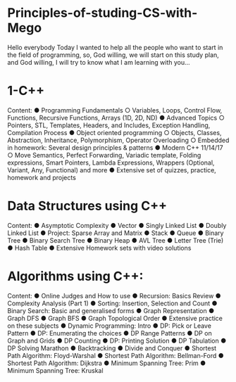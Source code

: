 # Principles-of-studing-CS-with-Mego
Hello everybody
Today I wanted to help all the people who want to start in the field of programming, so, God willing, we will start on this study plan, and God willing,
I will try to know what I am learning with you...

# 1-C++ 

Content:
      ● Programming Fundamentals
              ○ Variables, Loops, Control Flow, Functions, Recursive Functions, Arrays (1D, 2D, ND)
      ● Advanced Topics
              ○ Pointers, STL, Templates, Headers, and Includes, Exception Handling, Compilation Process
      ● Object oriented programming
              ○ Objects, Classes, Abstraction, Inheritance, Polymorphism, Operator Overloading
              ○ Embedded in homework: Several design principles & patterns
      ● Modern C++ 11/14/17
              ○ Move Semantics, Perfect Forwarding, Variadic template, Folding expressions, Smart Pointers, 
                Lambda Expressions, Wrappers (Optional, Variant, Any, Functional) and more
      ● Extensive set of quizzes, practice, homework and projects
      
# Data Structures using C++

Content:
      ● Asymptotic Complexity
      ● Vector
      ● Singly Linked List
      ● Doubly Linked List
      ● Project: Sparse Array and Matrix
      ● Stack
      ● Queue
      ● Binary Tree
      ● Binary Search Tree
      ● Binary Heap
      ● AVL Tree
      ● Letter Tree (Trie)
      ● Hash Table
      ● Extensive Homework sets with video solutions
      
# Algorithms using C++:

Content:
      ● Online Judges and How to use
      ● Recursion: Basics Review
      ● Complexity Analysis (Part 1)
      ● Sorting: Insertion, Selection and Count
      ● Binary Search: Basic and generalised forms
      ● Graph Representation
      ● Graph DFS
      ● Graph BFS
      ● Graph Topological Order
      ● Extensive practice on these subjects
      ● Dynamic Programming: Intro
      ● DP: Pick or Leave Pattern
      ● DP: Enumerating the choices
      ● DP Range Patterns
      ● DP on Graph and Grids
      ● DP Counting
      ● DP: Printing Solution
      ● DP Tabulation
      ● DP Solving Marathon
      ● Backtracking
      ● Divide and Conquer
      ● Shortest Path Algorithm: Floyd-Warshal
      ● Shortest Path Algorithm: Bellman-Ford
      ● Shortest Path Algorithm: Dijkstra
      ● Minimum Spanning Tree: Prim 
      ● Minimum Spanning Tree: Kruskal










